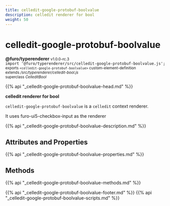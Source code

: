 ```yaml
---
title: celledit-google-protobuf-boolvalue
description: celledit renderer for bool
weight: 50
---
```


# celledit-google-protobuf-boolvalue
**@furo/typerenderer** <small>v1.0.0-rc.3</small>
<br>`import '@furo/typerenderer/src/celledit-google-protobuf-boolvalue.js';`<small>
<br>exports `<celledit-google-protobuf-boolvalue>` custom-element-definition
<br>extends */src/typerenderer/celledit-bool.js*
<br>superclass *CelleditBool*</small>

{{% api "_celledit-google-protobuf-boolvalue-head.md" %}}

**celledit renderer for bool**

`celledit-google-protobuf-boolvalue` is a `celledit` context renderer.

It uses furo-ui5-checkbox-input as the renderer

{{% api "_celledit-google-protobuf-boolvalue-description.md" %}}


## Attributes and Properties
{{% api "_celledit-google-protobuf-boolvalue-properties.md" %}}



## Methods
{{% api "_celledit-google-protobuf-boolvalue-methods.md" %}}





{{% api "_celledit-google-protobuf-boolvalue-footer.md" %}}
{{% api "_celledit-google-protobuf-boolvalue-scripts.md" %}}
